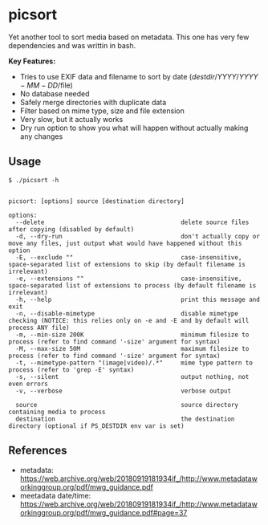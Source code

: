 # picsort

Yet another tool to sort media based on metadata. This one has very few dependencies and was writtin in bash.

**Key Features:**

- Tries to use EXIF data and filename to sort by date ($destdir/YYYY/YYYY-MM-DD/$file)
- No database needed
- Safely merge directories with duplicate data
- Filter based on mime type, size and file extension
- Very slow, but it actually works
- Dry run option to show you what will happen without actually making any changes

## Usage

```
$ ./picsort -h


picsort: [options] source [destination directory]

options:
  --delete                                      delete source files after copying (disabled by default)
  -d, --dry-run                                 don't actually copy or move any files, just output what would have happened without this option
  -E, --exclude ""                              case-insensitive, space-separated list of extensions to skip (by default filename is irrelevant)
  -e, --extensions ""                           case-insensitive, space-separated list of extensions to process (by default filename is irrelevant)
  -h, --help                                    print this message and exit
  -n, --disable-mimetype                        disable mimetype checking (NOTICE: this relies only on -e and -E and by default will process ANY file)
  -m, --min-size 200K                           minimum filesize to process (refer to find command '-size' argument for syntax)
  -M, --max-size 50M                            maximum filesize to process (refer to find command '-size' argument for syntax)
  -t, --mimetype-pattern "(image|video)/.*"     mime type pattern to process (refer to 'grep -E' syntax)
  -s, --silent                                  output nothing, not even errors
  -v, --verbose                                 verbose output

  source                                        source directory containing media to process
  destination                                   the destination directory (optional if PS_DESTDIR env var is set)
```

## References

- metadata: https://web.archive.org/web/20180919181934if_/http://www.metadataworkinggroup.org/pdf/mwg_guidance.pdf
- meetadata date/time: https://web.archive.org/web/20180919181934if_/http://www.metadataworkinggroup.org/pdf/mwg_guidance.pdf#page=37
